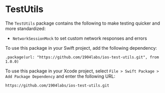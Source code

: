 # TestUtils

The `TestUtils` package contains the following to make testing quicker and more standardized:
- `NetworkSessionMock` to set custom network responses and errors
  

To use this package in your Swift project, add the following dependency:

`.package(url: "https://github.com/1904labs/ios-test-utils.git", from 1.0.0)`

To use this package in your Xcode project, select `File > Swift Package > Add Package Dependency` and enter the following URL:

`https://github.com/1904labs/ios-test-utils.git`
